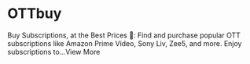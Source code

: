 # OTTbuy
Buy Subscriptions, at the Best Prices 🛒: Find and purchase popular OTT subscriptions like Amazon Prime Video, Sony Liv, Zee5, and more. Enjoy subscriptions to...View More
